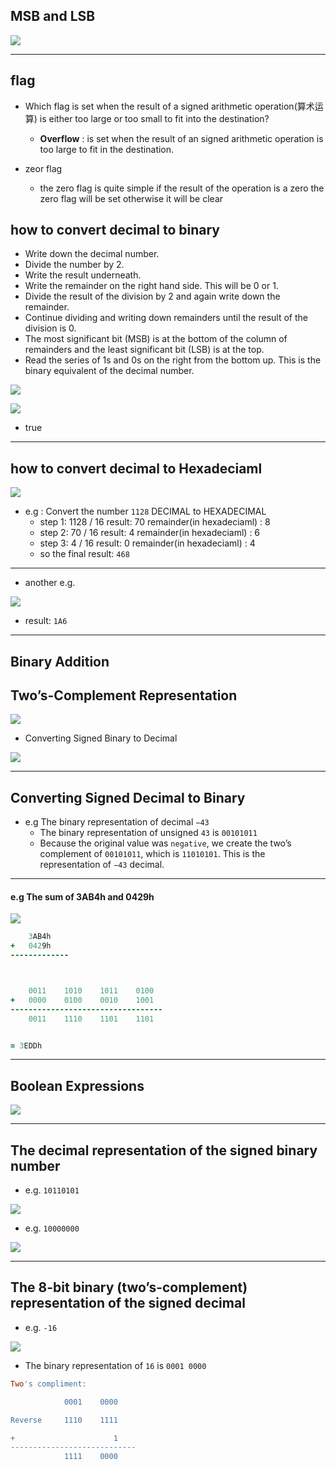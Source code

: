 ## MSB and LSB

![](img/2020-08-30-14-14-13.png)

---




## flag

- Which flag is set when the result of a signed arithmetic operation(算术运算) is either too large or 
  too small to fit into the destination?
  - **Overflow** : is set when the result of an signed arithmetic operation is too large to fit in the 
    destination.



- zeor flag
  - the zero flag is quite simple if the result of the operation is a zero the zero flag will 
    be set otherwise it will be clear





## how to convert decimal to binary

- Write down the decimal number.
- Divide the number by 2.
- Write the result underneath.
- Write the remainder on the right hand side. This will be 0 or 1.
- Divide the result of the division by 2 and again write down the remainder.
- Continue dividing and writing down remainders until the result of the division is 0.
- The most significant bit (MSB) is at the bottom of the column of remainders and the least significant 
  bit (LSB) is at the top.
- Read the series of 1s and 0s on the right from the bottom up. This is the binary equivalent of the 
  decimal number.


![](img/2020-08-28-15-36-22.png)


![](img/2020-08-28-15-52-20.png)

- true

---

## how to convert decimal to Hexadeciaml

![](img/2020-08-29-18-09-24.png)

- e.g : Convert the number `1128` DECIMAL to HEXADECIMAL
  - step 1:  1128 / 16       result: 70           remainder(in hexadeciaml) : 8
  - step 2:  70 / 16       result: 4           remainder(in hexadeciaml) : 6
  - step 3:  4 / 16       result: 0           remainder(in hexadeciaml) : 4
  - so the final result: `468`

---

- another e.g.
  
![](img/2020-08-29-18-13-29.png)

- result: `1A6`

---



## Binary Addition



## Two’s-Complement Representation

![](img/2020-08-29-18-37-09.png)


- Converting Signed Binary to Decimal

![](img/2020-08-29-18-38-40.png)

---



## Converting Signed Decimal to Binary

- e.g The binary representation of decimal `−43`
  - The binary representation of unsigned `43` is `00101011`
  - Because the original value was `negative`, we create the two’s complement of `00101011`,
    which is `11010101`. This is the representation of `−43` decimal.


---


#### e.g The sum of 3AB4h and 0429h

![](img/2020-08-30-14-01-22.png)


```ruby
    3AB4h
+   0429h
-------------



    0011    1010    1011    0100
+   0000    0100    0010    1001
----------------------------------
    0011    1110    1101    1101


= 3EDDh
```

---


## Boolean Expressions

![](img/2020-08-30-14-06-13.png)


---


## The decimal representation of the signed binary number

- e.g. `10110101`

![](img/2020-08-30-14-49-02.png)



- e.g. `10000000`

![](img/2020-08-30-14-50-36.png)

---


## The 8-bit binary (two’s-complement) representation of the signed decimal

- e.g. `-16`

![](img/2020-08-30-15-05-45.png)

- The binary representation of `16` is `0001 0000`

```ruby
Two's compliment:

            0001    0000

Reverse     1110    1111

+                      1
----------------------------
            1111    0000
```
